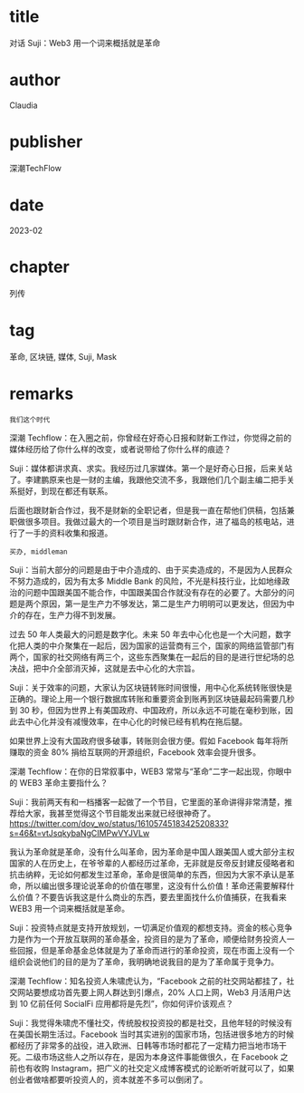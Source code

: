# title
对话 Suji：Web3 用一个词来概括就是革命

# author
Claudia

# publisher
深潮TechFlow

# date
2023-02

# chapter
列传

# tag
革命, 区块链, 媒体, Suji, Mask

# remarks
`我们这个时代`

深潮 Techflow：在入圈之前，你曾经在好奇心日报和财新工作过，你觉得之前的媒体经历给了你什么样的改变，或者说带给了你什么样的痕迹？



Suji：媒体都讲求真、求实。我经历过几家媒体。第一个是好奇心日报，后来关站了。李建鹏原来也是一财的主编，我跟他交流不多，我跟他们几个副主编二把手关系挺好，到现在都还有联系。



后面也跟财新合作过，我不是财新的全职记者，但是我一直在帮他们供稿，包括兼职做很多项目。我做过最大的一个项目是当时跟财新合作，进了福岛的核电站，进行了一手的资料收集和报道。

`买办, middleman`

Suji：当前大部分的问题是由于中介造成的、由于买卖造成的，不是因为人民群众不努力造成的，因为有太多 Middle Bank 的风险，不光是科技行业，比如地缘政治的问题中国跟美国不能合作，中国跟美国合作就没有存在的必要了。大部分的问题是两个原因，第一是生产力不够发达，第二是生产力明明可以更发达，但因为中介的存在，生产力得不到发展。

过去 50 年人类最大的问题是数字化。未来 50 年去中心化也是一个大问题，数字化把人类的中介聚集在一起后，因为国家的运营商有三个，国家的网络监管部门有两个，国家的社交网络有两三个，这些东西聚集在一起后的目的是进行世纪场的总决战，把中介全部消灭掉，这就是去中心化的大宗旨。


Suji：关于效率的问题，大家认为区块链转账时间很慢，用中心化系统转账很快是正确的。理论上用一个银行数据库转账和重要资金到账再到区块链最起码需要几秒到 30 秒，但因为世界上有美国政府、中国政府，所以永远不可能在毫秒到账，因此去中心化并没有减慢效率，在中心化的时候已经有机构在拖后腿。


如果世界上没有大国政府很多破事，转账则会很方便。假如 Facebook 每年将所赚取的资金 80% 捐给互联网的开源组织，Facebook 效率会提升很多。

深潮 Techflow：在你的日常叙事中，WEB3 常常与“革命”二字一起出现，你眼中的 WEB3 革命主要指什么？



Suji：我前两天有和一档播客一起做了一个节目，它里面的革命讲得非常清楚，推荐给大家，我甚至觉得这个节目能发出来就已经很神奇了。https://twitter.com/dov_wo/status/1610574518342520833?s=46&t=vtJsqkybaNgCIMPwVYJVLw



我认为革命就是革命，没有什么叫革命，因为革命是中国人跟美国人或大部分主权国家的人在历史上，在爷爷辈的人都经历过革命，无非就是反帝反封建反侵略者和抗击纳粹，无论如何都发生过革命，革命是很简单的东西，但因为大家不承认是革命，所以编出很多理论说革命的价值在哪里，这没有什么价值！革命还需要解释什么价值？不要告诉我这是什么商业的东西，要去里面找什么价值捕获，在我看来 WEB3 用一个词来概括就是革命。

Suji：投资特点就是支持开放规划，一切满足价值观的都想支持。资金的核心竞争力是作为一个开放互联网的革命基金，投资目的是为了革命，顺便给财务投资人一些回报，但是革命基金总体就是为了革命而进行的革命投资，现在市面上没有一个组织会说他们的目的是为了革命，我明确地说我目的是为了革命属于竞争力。


深潮 Techflow：知名投资人朱啸虎认为，“Facebook 之前的社交网站都挂了，社交网站要想成功首先要上网人群达到引爆点，20% 人口上网，Web3 月活用户达到 10 亿前任何 SocialFi 应用都将是先烈”，你如何评价该观点？



Suji：我觉得朱啸虎不懂社交，传统股权投资投的都是社交，且他年轻的时候没有在美国长期生活过。Facebook 当时其实进别的国家市场，包括进很多地方的时候都经历了非常多的战役，进入欧洲、日韩等市场时都花了一定精力把当地市场干死。二级市场这些人之所以存在，是因为本身这件事能做很久，在 Facebook 之前也有收购 Instagram，把广义的社交定义成博客模式的论断听听就可以了，如果创业者做啥都要听投资人的，资本就差不多可以倒闭了。
